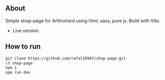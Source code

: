 ## About

Simple shop-page for Arthrohard using html, sass, pure js. Build with Vite.
- Live version: 

## How to run

```bash
git clone https://github.com/rafal19987/shop-page.git
cd shop-page
npm i
npm run dev
```
